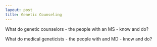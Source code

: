 ```yaml
---
layout: post
title: Genetic Counseling 
---
```


What do genetic counselors - the people with an MS - know and do?

What do medical geneticists - the people with and MD - know and do?
